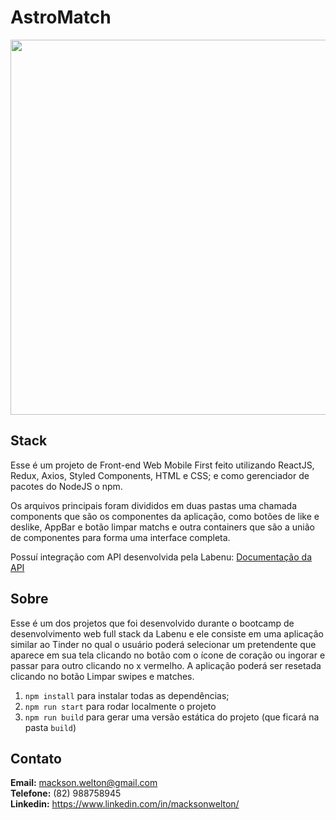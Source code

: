 # AstroMatch

<p align="center">
  <img  height='600' src='https://user-images.githubusercontent.com/24879021/86191894-961b3580-bb1e-11ea-94c0-33dc3100ee1d.png'>
</p>

## Stack

Esse é um projeto de Front-end Web Mobile First feito utilizando ReactJS, Redux, Axios, Styled Components, HTML e CSS; e como gerenciador de pacotes do NodeJS o npm.

Os arquivos principais foram divididos em duas pastas uma chamada components que são os componentes da aplicação, como botões de like e deslike, AppBar e botão limpar matchs e outra containers que são a união de componentes para forma uma interface completa.

Possuí integração com API desenvolvida pela Labenu: [Documentação da API](https://documenter.getpostman.com/view/7549981/SW12yx56?version=latest)

## Sobre

Esse é um dos projetos que foi desenvolvido durante o bootcamp de desenvolvimento web full stack da Labenu e ele consiste em uma aplicação similar ao Tinder no qual o usuário poderá selecionar um pretendente que aparece em sua tela clicando no botão com o ícone de coração ou ingorar e passar para outro clicando no x vermelho. A aplicação poderá ser resetada clicando no botão Limpar swipes e matches.

1. `npm install` para instalar todas as dependências;
1. `npm run start` para rodar localmente o projeto
1. `npm run build` para gerar uma versão estática do projeto 
(que ficará na pasta `build`)

## Contato

<b>Email:</b> mackson.welton@gmail.com</br>
<b>Telefone:</b> (82) 988758945</br>
<b>Linkedin:</b> https://www.linkedin.com/in/macksonwelton/
